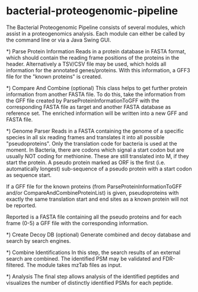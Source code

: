 bacterial-proteogenomic-pipeline
================================

The Bacterial Proteogenomic Pipeline consists of several modules, which assist
in a proteogenomics analysis. Each module can either be called by the command
line or via a Java Swing GUI.


*) Parse Protein Information
  Reads in a protein database in FASTA format, which should contain the reading
  frame positions of the proteins in the header. Alternatively a TSV/CSV file
  may be used, which holds all information for the annotated genes/proteins.
  With this information, a GFF3 file for the "known proteins" is created.

*) Compare And Combine (optional)
  This class helps to get further protein information from another FASTA file.
  To do this, take the information from the GFF file created by
  ParseProteinInformationToGFF with the corresponding FASTA file as target and
  another FASTA database as reference set. The enriched information will be
  written into a new GFF and FASTA file.
 
*) Genome Parser
  Reads in a FASTA containing the genome of a specific species in all six
  reading frames and translates it into all possible "pseudoproteins".
  Only the translation code for bacteria is used at the moment. In Bacteria,
  there are codons which signal a start codon but are usually NOT coding for
  methionine. These are still translated into M, if they start the protein.
  A pseudo protein marked as ORF is the first (i.e. automatically longest)
  sub-sequence of a pseudo protein with a start codon as sequence start.
  
  If a GFF file for the known proteins (from ParseProteinInformationToGFF and/or
  CompareAndCombineProteinList) is given, pseudoproteins with exactly the same
  translation start and end sites as a known protein will not be reported.
  
  Reported is a FASTA file containing all the pseudo proteins and for each
  frame (0-5) a GFF file with the corresponding information.

*) Create Decoy DB (optional)
  Generate combined and decoy database and search by search engines.

*) Combine Identifications
  In this step, the search results of an external search are combined.
  The identified PSM may be validated and FDR-filtered. The module takes mzTab
  files as input.

*) Analysis
  The final step allows analysis of the identified peptides and visualizes the
  number of distinctly identified PSMs for each peptide.

